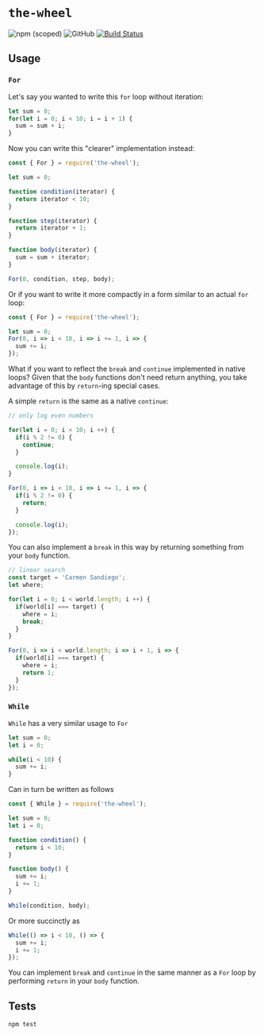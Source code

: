 # `the-wheel`

![npm (scoped)](https://img.shields.io/npm/v/the-wheel.svg)
![GitHub](https://img.shields.io/github/license/mashape/apistatus.svg)
[![Build Status](https://travis-ci.com/SivanMehta/the-wheel.svg?branch=master)](https://travis-ci.com/SivanMehta/the-wheel)

## Usage

### `For`

Let's say you wanted to write this `for` loop without iteration:

```js
let sum = 0;
for(let i = 0; i < 10; i = i + 1) {
  sum = sum + i;
}
```

Now you can write this "clearer" implementation instead:

```js
const { For } = require('the-wheel');

let sum = 0;

function condition(iterator) {
  return iterator < 10;
}

function step(iterator) {
  return iterator + 1;
}

function body(iterator) {
  sum = sum + iterator;
}

For(0, condition, step, body);
```

Or if you want to write it more compactly in a form similar to an actual `for` loop:

```js
const { For } = require('the-wheel');

let sum = 0;
For(0, i => i < 10, i => i += 1, i => {
  sum += i;
});
```

What if you want to reflect the `break` and `continue` implemented in native loops?
Given that the `body` functions don't need return anything, you take advantage of
this by `return`-ing special cases.

A simple `return` is the same as a native `continue`:

```js
// only log even numbers

for(let i = 0; i < 10; i ++) {
  if(i % 2 != 0) {
    continue;
  }

  console.log(i);
}

For(0, i => i < 10, i => i += 1, i => {
  if(i % 2 != 0) {
    return;
  }

  console.log(i);
});
```

You can also implement a `break` in this way by returning something from
your `body` function.

```js
// linear search
const target = 'Carmen Sandiego';
let where;

for(let i = 0; i < world.length; i ++) {
  if(world[i] === target) {
    where = i;
    break;
  }
}

For(0, i => i < world.length; i => i + 1, i => {
  if(world[i] === target) {
    where = i;
    return 1;
  }
});
```

### `While`

`While` has a very similar usage to `For`

```js
let sum = 0;
let i = 0;

while(i < 10) {
  sum += i;
}
```

Can in turn be written as follows

```js
const { While } = require('the-wheel');

let sum = 0;
let i = 0;

function condition() {
  return i < 10;
}

function body() {
  sum += i;
  i += 1;
}

While(condition, body);
```

Or more succinctly as

```js
While(() => i < 10, () => {
  sum += i;
  i += 1;
});
```

You can implement `break` and `continue` in the same manner as a `For` loop
by performing `return` in your `body` function.

## Tests

```
npm test
```
